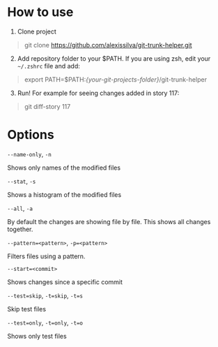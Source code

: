 # How to use

1. Clone project 
> git clone https://github.com/alexissilva/git-trunk-helper.git

2. Add repository folder to your $PATH. If you are using zsh, edit your `~/.zshrc` file and add:  
> export PATH=$PATH:*{your-git-projects-folder}*/git-trunk-helper

3. Run! For example for seeing changes added in story 117:
> git diff-story 117


# Options

`--name-only`, `-n`

Shows only names of the modified files


`--stat`, `-s`

Shows a histogram of the modified files


`--all`, `-a`

By default the changes are showing file by file. This shows all changes together.


`--pattern=<pattern>`, `-p=<pattern>`

Filters files using a pattern.

`--start=<commit>`

Shows changes since a specific commit

`--test=skip`, `-t=skip`, `-t=s` 

Skip test files

`--test=only`, `-t=only`, `-t=o`

Shows only test files